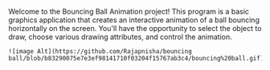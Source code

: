 Welcome to the Bouncing Ball Animation project! This program is a basic graphics application that creates an interactive animation of a ball bouncing horizontally on the screen. You'll have the opportunity to select the object to draw, choose various drawing attributes, and control the animation.


    ![image Alt](https://github.com/Rajapnisha/bouncing ball/blob/b83290075e7e3ef98141710f03204f15767ab3c4/bouncing%20ball.gif)
          
